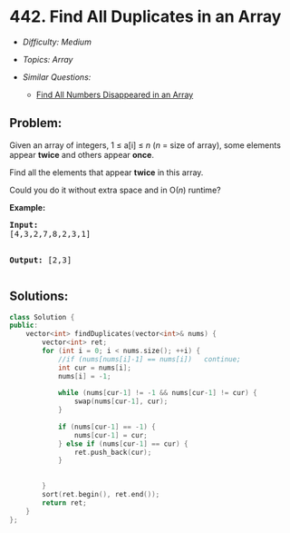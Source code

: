 # 442. Find All Duplicates in an Array

* *Difficulty: Medium*

* *Topics: Array*

* *Similar Questions:*

  * [Find All Numbers Disappeared in an Array](./tests/find-all-duplicates-in-an-array.md)

## Problem:

<p>Given an array of integers, 1 &le; a[i] &le; <i>n</i> (<i>n</i> = size of array), some elements appear <b>twice</b> and others appear <b>once</b>.</p>

<p>Find all the elements that appear <b>twice</b> in this array.</p>

<p>Could you do it without extra space and in O(<i>n</i>) runtime?</p>
</p>
<p><b>Example:</b><br/>
<pre>
<b>Input:</b>
[4,3,2,7,8,2,3,1]

<b>Output:</b>
[2,3]
</pre>
## Solutions:

```c++
class Solution {
public:
    vector<int> findDuplicates(vector<int>& nums) {
        vector<int> ret;
        for (int i = 0; i < nums.size(); ++i) {
            //if (nums[nums[i]-1] == nums[i])   continue;
            int cur = nums[i];
            nums[i] = -1;
            
            while (nums[cur-1] != -1 && nums[cur-1] != cur) {
                swap(nums[cur-1], cur);
            }
            
            if (nums[cur-1] == -1) {
                nums[cur-1] = cur;
            } else if (nums[cur-1] == cur) {
                ret.push_back(cur);
            }
            
            
        }
        sort(ret.begin(), ret.end());
        return ret;
    }
};
```
